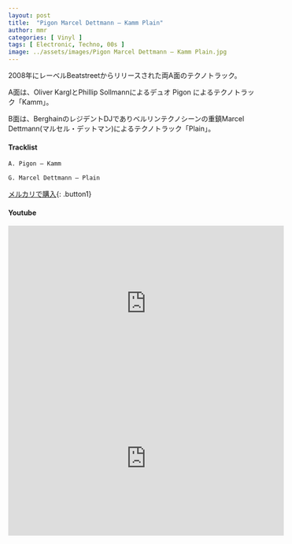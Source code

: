 ```yaml
---
layout: post
title:  "Pigon Marcel Dettmann – Kamm Plain"
author: mmr
categories: [ Vinyl ]
tags: [ Electronic, Techno, 00s ]
image: ../assets/images/Pigon Marcel Dettmann – Kamm Plain.jpg
---
```


2008年にレーベルBeatstreetからリリースされた両A面のテクノトラック。

A面は、Oliver KarglとPhillip Sollmannによるデュオ Pigon によるテクノトラック「Kamm」。

B面は、BerghainのレジデントDJでありベルリンテクノシーンの重鎮Marcel Dettmann(マルセル・デットマン)によるテクノトラック「Plain」。

#### Tracklist
```md
A. Pigon – Kamm

G. Marcel Dettmann – Plain
```

[メルカリで購入](https://jp.mercari.com/item/m11143340200?afid=6142608987){: .button1}

#### Youtube
<iframe width="560" height="315" src="https://www.youtube.com/embed/vNv7i9i02Uw?si=nL8_S1tgeoR7qPry" title="YouTube video player" frameborder="0" allow="accelerometer; autoplay; clipboard-write; encrypted-media; gyroscope; picture-in-picture; web-share" referrerpolicy="strict-origin-when-cross-origin" allowfullscreen></iframe>

<iframe width="560" height="315" src="https://www.youtube.com/embed/kwf7o8CPiyk?si=8LCbX4JGXmOG1b31" title="YouTube video player" frameborder="0" allow="accelerometer; autoplay; clipboard-write; encrypted-media; gyroscope; picture-in-picture; web-share" referrerpolicy="strict-origin-when-cross-origin" allowfullscreen></iframe>